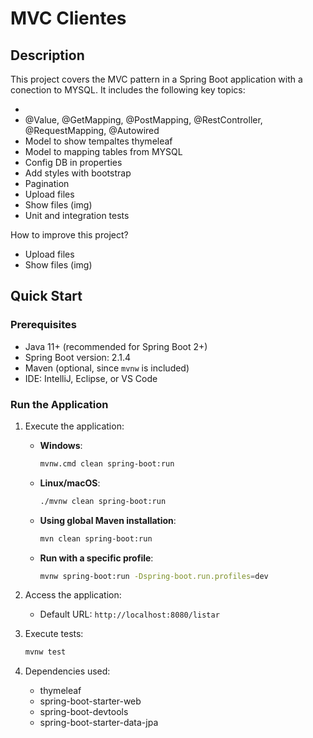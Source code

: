 # MVC Clientes 

## Description

This project covers the MVC pattern in a Spring Boot application with a conection to MYSQL. It includes the following key topics:

- 
- @Value, @GetMapping, @PostMapping, @RestController, @RequestMapping, @Autowired
- Model to show tempaltes thymeleaf
- Model to mapping tables from MYSQL
- Config DB in properties
- Add styles with bootstrap
- Pagination
- Upload files
- Show files (img)
- Unit and integration tests

How to improve this project?
- Upload files
- Show files (img)

## Quick Start

### Prerequisites

- Java 11+ (recommended for Spring Boot 2+)
- Spring Boot version: 2.1.4
- Maven (optional, since `mvnw` is included)
- IDE: IntelliJ, Eclipse, or VS Code

### Run the Application

1. Execute the application:
   - **Windows**:
     ```bash
     mvnw.cmd clean spring-boot:run
     ```
   - **Linux/macOS**:
     ```bash
     ./mvnw clean spring-boot:run
     ```
   - **Using global Maven installation**:
     ```bash
     mvn clean spring-boot:run
     ```

   - **Run with a specific profile**:
     ```bash
     mvnw spring-boot:run -Dspring-boot.run.profiles=dev
     ```

2. Access the application:
   - Default URL: `http://localhost:8080/listar`

3. Execute tests:
   ```bash
   mvnw test
   ```

4. Dependencies used:
   - thymeleaf
   - spring-boot-starter-web
   - spring-boot-devtools
   - spring-boot-starter-data-jpa